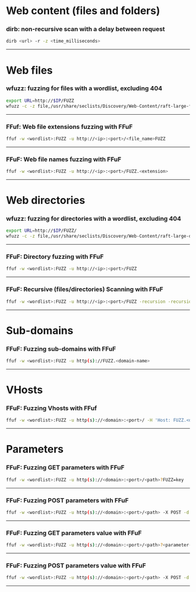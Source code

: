 # Web content (files and folders)
### dirb: non-recursive scan with a delay between request
```bash
dirb <url> -r -z <time_milliseconds>
```
---

# Web files

### wfuzz: fuzzing for files with a wordlist, excluding 404
```bash
export URL=http://$IP/FUZZ 
wfuzz -c -z file,/usr/share/seclists/Discovery/Web-Content/raft-large-files.txt --hc 404 "$URL"
```
---

### FFuf: Web file extensions fuzzing with FFuF
```bash
ffuf -w <wordlist>:FUZZ -u http://<ip>:<port>/<file_name>FUZZ
```
---

### FFuF: Web file names fuzzing with FFuF
```bash
ffuf -w <wordlist>:FUZZ -u http://<ip>:<port>/FUZZ.<extension>
```
---

# Web directories

### wfuzz: fuzzing for directories with a wordlist, excluding 404
```bash
export URL=http://$IP/FUZZ/
wfuzz -c -z file,/usr/share/seclists/Discovery/Web-Content/raft-large-directories.txt --hc 404 "$URL"
```
---

### FFuF: Directory fuzzing with FFuF
```bash
ffuf -w <wordlist>:FUZZ -u http://<ip>:<port>/FUZZ
```
---

### FFuF: Recursive (files/directories) Scanning with FFuF
```bash
ffuf -w <wordlist>:FUZZ -u http://<ip>:<port>/FUZZ -recursion -recursion-depth 1 -e <file-extension> -v
```
---

# Sub-domains

### FFuF: Fuzzing sub-domains with FFuF
```bash
ffuf -w <wordlist>:FUZZ -u http(s)://FUZZ.<domain-name>
```
---

# VHosts

### FFuF: Fuzzing Vhosts with FFuf
```bash
ffuf -w <wordlist>:FUZZ -u http(s)://<domain>:<port>/ -H 'Host: FUZZ.<domain>'
```
---

# Parameters

### FFuF: Fuzzing GET parameters with FFuF
```bash
ffuf -w <wordlist>:FUZZ -u http(s)://<domain>:<port>/<path>?FUZZ=key
```
---

### FFuF: Fuzzing POST parameters with FFuF
```bash
ffuf -w <wordlist>:FUZZ -u http(s)://<domain>:<port>/<path> -X POST -d 'FUZZ=key' -H 'Content-Type: application/x-www-form-urlencoded'
```
---

### FFuF: Fuzzing GET parameters value with FFuF
```bash
ffuf -w <wordlist>:FUZZ -u http(s)://<domain>:<port>/<path>?<parameter-name>=FUZZ
```
---

### FFuF: Fuzzing POST parameters value with FFuF
```bash
ffuf -w <wordlist>:FUZZ -u http(s)://<domain>:<port>/<path> -X POST -d '<param-name>=FUZZ' -H 'Content-Type: application/x-www-form-urlencoded'
```
---

